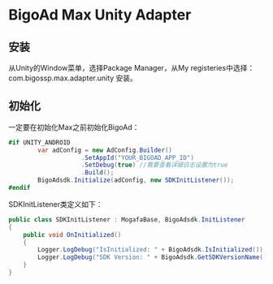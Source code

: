 ﻿# BigoAd Max Unity Adapter

## 安装
从Unity的Window菜单，选择Package Manager，从My registeries中选择：com.bigossp.max.adapter.unity 安装。

## 初始化
一定要在初始化Max之前初始化BigoAd：

```csharp
#if UNITY_ANDROID
        var adConfig = new AdConfig.Builder()
                    .SetAppId("YOUR_BIGOAD_APP_ID")
                    .SetDebug(true) //需要查看详细日志设置为true
                    .Build();
        BigoAdsdk.Initialize(adConfig, new SDKInitListener());
#endif
```
SDKInitListener类定义如下：
```csharp
public class SDKInitListener : MogafaBase, BigoAdsdk.InitListener
{
    public void OnInitialized()
    {
        Logger.LogDebug("IsInitialized: " + BigoAdsdk.IsInitialized());
        Logger.LogDebug("SDK Version: " + BigoAdsdk.GetSDKVersionName() + "(" + BigoAdsdk.GetSDKVersion() + ")");
    }
}
```